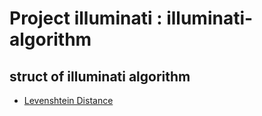 # Project illuminati : illuminati-algorithm

## struct of illuminati algorithm
 * [Levenshtein Distance]()
